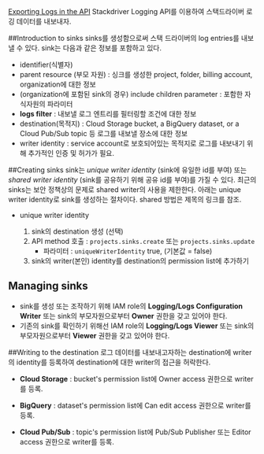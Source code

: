 [Exporting Logs in the API](https://cloud.google.com/logging/docs/api/tasks/exporting-logs)
Stackdriver Logging API를 이용하여 스택드라이버 로깅 데이터를 내보내자.

##Introduction to sinks
sinks를 생성함으로써 스택 드라이버의 log entries를 내보낼 수 있다.
sink는 다음과 같은 정보를 포함하고 있다. 
- identifier(식별자)
- parent resource (부모 자원) : 싱크를 생성한 project, folder, billing account, organization에 대한 정보
- (organization에 포함된 sink의 경우) include children parameter : 포함한 자식자원의 파라미터
- **logs filter** : 내보낼 로그 엔트리를 필터링할 조건에 대한 정보
- destination(목적지) : Cloud Storage bucket, a BigQuery dataset, or a Cloud Pub/Sub topic 등 로그를 내보낼 장소에 대한 정보 
- writer identity : service account로 보호되어있는 목적지로 로그를 내보내기 위해 추가적인 인증 및 허가가 필요.

##Creating sinks
sink는 *unique writer identity* (sink에 유일한 id를 부여) 또는 *shared writer identity* (sink를 공유하기 위해 공유 id를 부여)를 가질 수 있다. 최근의 sinks는 보안 정책상의 문제로 shared writer의 사용을 제한한다. 아래는 unique writer identity로 sink를 생성하는 절차이다. shared 방법은 제목의 링크를 참조.

- unique writer identity

    1. sink의 destination 생성 (선택)
    2. API method 호출 : `projects.sinks.create` 또는 `projects.sinks.update`
        - 파라미터 : `uniqueWriterIdentity` true, (기본값 = false)
    3. sink의 writer(본인) identity를 destination의 permission list에 추가하기

## Managing sinks
- sink를 생성 또는 조작하기 위해 IAM role의 **Logging/Logs Configuration Writer** 또는 sink의 부모자원으로부터 **Owner** 권한을 갖고 있어야 한다.
- 기존의 sink를 확인하기 위해선 IAM role의 **Logging/Logs Viewer** 또는 sink의 부모자원으로부터 **Viewer** 권한을 갖고 있어야 한다.

##Writing to the destination
로그 데이터를 내보내고자하는 destination에 writer의 identity를 등록하여 destination에 대한 writer의 접근을 허락한다.
- **Cloud Storage** : bucket's permission list에 Owner access 권한으로 writer를 등록.

- **BigQuery** : dataset's permission list에 Can edit access 권한으로 writer를 등록.

- **Cloud Pub/Sub** : topic's permission list에 Pub/Sub Publisher 또는 Editor access 권한으로 writer를 등록.